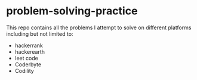 # problem-solving-practice

This repo contains all the problems I attempt to solve on different platforms including but not limited to:

- hackerrank
- hackerearth
- leet code
- Coderbyte
- Codility
